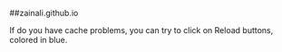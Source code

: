 ##zainali.github.io

If do you have cache problems, you can try to click on Reload buttons, colored in blue.
